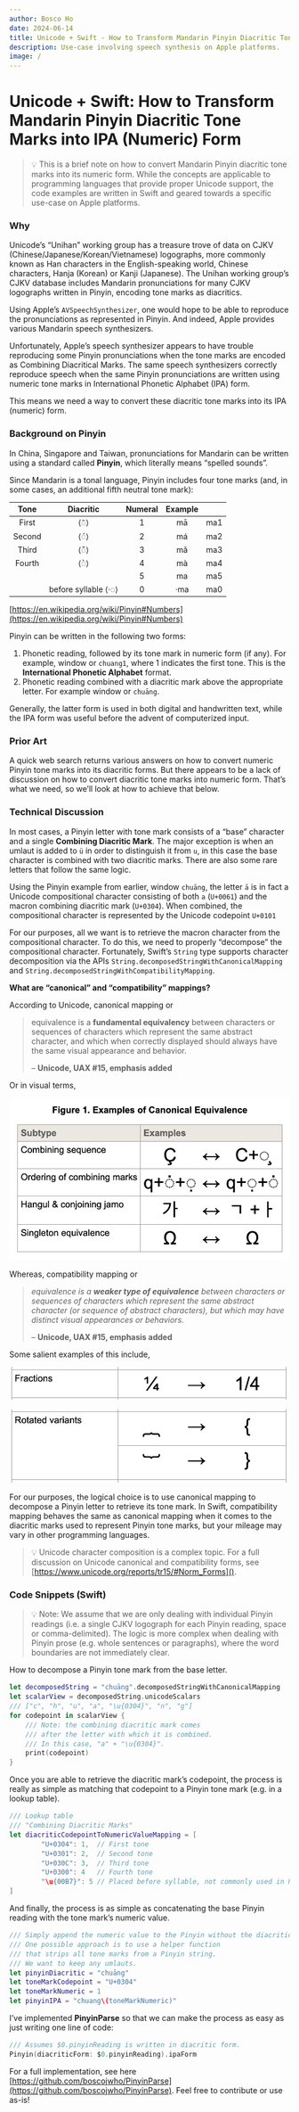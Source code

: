 ```yaml
---
author: Bosco Ho
date: 2024-06-14
title: Unicode + Swift - How to Transform Mandarin Pinyin Diacritic Tone Marks into IPA (Numeric) Form
description: Use-case involving speech synthesis on Apple platforms.
image: /
---
```


# Unicode + Swift: How to Transform Mandarin Pinyin Diacritic Tone Marks into IPA (Numeric) Form

> 💡 This is a brief note on how to convert Mandarin Pinyin diacritic tone marks into its numeric form.  While the concepts are applicable to programming languages that provide proper Unicode support, the code examples are written in Swift and geared towards a specific use-case on Apple platforms.

### Why

Unicode’s “Unihan” working group has a treasure trove of data on CJKV (Chinese/Japanese/Korean/Vietnamese) logographs, more commonly known as Han characters in the English-speaking world, Chinese characters, Hanja (Korean) or Kanji (Japanese).  The Unihan working group’s CJKV database includes Mandarin pronunciations for many CJKV logographs written in Pinyin, encoding tone marks as diacritics.

Using Apple’s `AVSpeechSynthesizer`, one would hope to be able to reproduce the pronunciations as represented in Pinyin. And indeed, Apple provides various Mandarin speech synthesizers.  

Unfortunately, Apple’s speech synthesizer appears to have trouble reproducing some Pinyin pronunciations when the tone marks are encoded as Combining Diacritical Marks. The same speech synthesizers correctly reproduce speech when the same Pinyin pronunciations are written using numeric tone marks in International Phonetic Alphabet (IPA) form.

This means we need a way to convert these diacritic tone marks into its IPA (numeric) form.


### Background on Pinyin

In China, Singapore and Taiwan, pronunciations for Mandarin can be written using a standard called **Pinyin**, which literally means “spelled sounds”.

Since Mandarin is a tonal language, Pinyin includes four tone marks (and, in some cases, an additional fifth neutral tone mark):

|  Tone   |       Diacritic       | Numeral  | Example  |       |
|:-------:|:---------------------:|:--------:|:--------:|:-----:|
|  First  |         ⟨◌̄⟩          |    1     |    mā    |  ma1  |
| Second  |         ⟨◌́⟩          |    2     |    má    |  ma2  |
|  Third  |         ⟨◌̌⟩          |    3     |    mǎ    |  ma3  |
| Fourth  |         ⟨◌̀⟩          |    4     |    mà    |  ma4  |
|         |                       |    5     |    ma    |  ma5  |
|         | before syllable ⟨·◌⟩  |    0     |   ·ma    |  ma0  |

[https://en.wikipedia.org/wiki/Pinyin#Numbers](https://en.wikipedia.org/wiki/Pinyin#Numbers)

Pinyin can be written in the following two forms:

1. Phonetic reading, followed by its tone mark in numeric form (if any).  For example, window or `chuang1`, where 1 indicates the first tone. This is the **International Phonetic Alphabet** format.
2. Phonetic reading combined with a diacritic mark above the appropriate letter.  For example window or `chuāng`.

Generally, the latter form is used in both digital and handwritten text, while the IPA form was useful before the advent of computerized input.


### Prior Art

A quick web search returns various answers on how to convert numeric Pinyin tone marks into its diacritic forms.  But there appears to be a lack of discussion on how to convert diacritic tone marks into numeric form.  That’s what we need, so we’ll look at how to achieve that below.


### Technical Discussion

In most cases, a Pinyin letter with tone mark consists of a “base” character and a single **Combining Diacritic Mark**. The major exception is when an umlaut is added to `ü` in order to distinguish it from `u`, in this case the base character is combined with two diacritic marks. There are also some rare letters that follow the same logic.

Using the Pinyin example from earlier, window `chuāng`, the letter `ā` is in fact a Unicode compositional character consisting of both `a` (`U+0061`) and the macron combining diacritic mark (`U+0304`).  When combined, the compositional character is represented by the Unicode codepoint `U+0101`

For our purposes, all we want is to retrieve the macron character from the compositional character. To do this, we need to properly “decompose” the compositional character. Fortunately, Swift’s `String` type supports character decomposition via the APIs `String.decomposedStringWithCanonicalMapping` and `String.decomposedStringWithCompatibilityMapping`.

**What are “canonical” and “compatibility” mappings?**

According to Unicode, canonical mapping or 

> equivalence is a **fundamental equivalency** between characters or sequences of characters which represent the same abstract character, and which when correctly displayed should always have the same visual appearance and behavior.
> 
> – **Unicode, UAX #15, emphasis added**

Or in visual terms,

![Screenshot 2024-06-13 at 5.07.29PM.png](/blog/Screenshot_2024-06-13_at_5_07_29_PM.png)

Whereas, compatibility mapping or 

> *equivalence is a **weaker type of equivalence** between characters or sequences of characters which represent the same abstract character (or sequence of abstract characters), but which may have distinct visual appearances or behaviors.*
> 
> 
> – **Unicode, UAX #15, emphasis added**
> 

Some salient examples of this include,

![Screenshot 2024-06-13 at 5.12.20PM.png](/blog/Screenshot_2024-06-13_at_5_12_20_PM.png)

![Screenshot 2024-06-13 at 5.12.48PM.png](/blog/Screenshot_2024-06-13_at_5_12_48_PM.png)

For our purposes, the logical choice is to use canonical mapping to decompose a Pinyin letter to retrieve its tone mark.  In Swift, compatibility mapping behaves the same as canonical mapping when it comes to the diacritic marks used to represent Pinyin tone marks, but your mileage may vary in other programming languages.

>💡 Unicode character composition is a complex topic. For a full discussion on Unicode canonical and compatibility forms, see [https://www.unicode.org/reports/tr15/#Norm_Forms]().


### Code Snippets (Swift)

>💡 Note: We assume that we are only dealing with individual Pinyin readings (i.e. a single CJKV logograph for each Pinyin reading, space or comma-delimited). The logic is more complex when dealing with Pinyin prose (e.g. whole sentences or paragraphs), where the word boundaries are not immediately clear.

How to decompose a Pinyin tone mark from the base letter.

```swift
let decomposedString = "chuāng".decomposedStringWithCanonicalMapping
let scalarView = decomposedString.unicodeScalars
/// ["c", "h", "u", "a", "\u{0304}", "n", "g"]
for codepoint in scalarView {
	/// Note: the combining diacritic mark comes 
	/// after the letter with which it is combined.
	/// In this case, "a" + "\u{0304}".
	print(codepoint)
}
```

Once you are able to retrieve the diacritic mark’s codepoint, the process is really as simple as matching that codepoint to a Pinyin tone mark (e.g. in a lookup table).

```swift
/// Lookup table
/// "Combining Diacritic Marks"
let diacriticCodepointToNumericValueMapping = [
		"U+0304": 1,  // First tone
		"U+0301": 2,  // Second tone
		"U+030C": 3,  // Third tone
		"U+0300": 4   // Fourth tone
		"\u{00B7}": 5 // Placed before syllable, not commonly used in Pinyin.
]
```

And finally, the process is as simple as concatenating the base Pinyin reading with the tone mark’s numeric value.

```swift
/// Simply append the numeric value to the Pinyin without the diacritic mark(s).
/// One possible approach is to use a helper function
/// that strips all tone marks from a Pinyin string.
/// We want to keep any umlauts.
let pinyinDiacritic = "chuāng"
let toneMarkCodepoint = "U+0304"
let toneMarkNumeric = 1
let pinyinIPA = "chuang\(toneMarkNumeric)"
```

I’ve implemented **PinyinParse** so that we can make the process as easy as just writing one line of code:

```swift
/// Assumes $0.pinyinReading is written in diacritic form.
Pinyin(diacriticForm: $0.pinyinReading).ipaForm
```

For a full implementation, see here [https://github.com/boscojwho/PinyinParse](https://github.com/boscojwho/PinyinParse).  Feel free to contribute or use as-is!